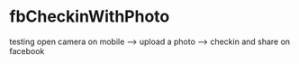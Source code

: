 fbCheckinWithPhoto
==================

testing open camera on mobile --> upload a photo --> checkin and share on facebook
